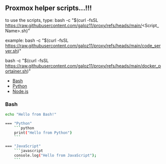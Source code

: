## Proxmox helper scripts...!!!





to use the scripts, type:
bash -c "$(curl -fsSL https://raw.githubusercontent.com/galoz11/proxy/refs/heads/main/<Script_Name>.sh)"

example:
bash -c "$(curl -fsSL https://raw.githubusercontent.com/galoz11/proxy/refs/heads/main/code_server.sh)"

bash -c "$(curl -fsSL https://raw.githubusercontent.com/galoz11/proxy/refs/heads/main/docker_portainer.sh)"


<!-- Tabs navigation -->
<ul>
  <li><a href="#bash">Bash</a></li>
  <li><a href="#python">Python</a></li>
  <li><a href="#nodejs">Node.js</a></li>
</ul>

<!-- Bash Tab -->
<h3 id="bash">Bash</h3>

```bash
echo "Hello from Bash!"

=== "Python"
    ```python
    print("Hello from Python")
    ```

=== "JavaScript"
    ```javascript
    console.log("Hello from JavaScript");
    ```
